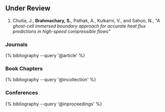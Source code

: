 ## Under Review
1. Chutia, J., **Brahmachary, S.**, Pathak, A., Kulkarni, V., and Sahoo, N., _"A ghost-cell immersed boundary approach for accurate heat flux predictions in high-speed compressible flows"_

### Journals
{% bibliography --query '@article' %}

### Book Chapters
{% bibliography --query '@incollection' %}

### Conferences
{% bibliography --query '@inproceedings' %}
